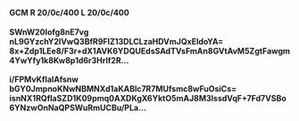 #### GCM R 20/0c/400 L 20/0c/400
**SWnW20Iofg8nE7vg**<br/>**nL9GYzchY2IVwQ3BfR9FIZ13DLCLzaHDVmJQxEldoYA=**<br/>**8x+Zdp1LEe8/F3r+dX1AVK6YDQUEdsSAdTVsFmAn8GVtAvM5ZgtFawgm4YwYfy1k8Kw8p1d6r3Hrlf2R...**<br/><br/>
**i/FPMvKfIalAfsnw**<br/>**bGY0JmpnoKNwNBMNXd1aKABlc7R7MUfsmc8wFuOsiCs=**<br/>**isnNX1RQflaSZD1K09pmq0AXDKgX6YktO5mAJ8M3lssdVqF+7Fd7VSBo6YNzwOnNaQPSWuRmUCBu/PLa...**